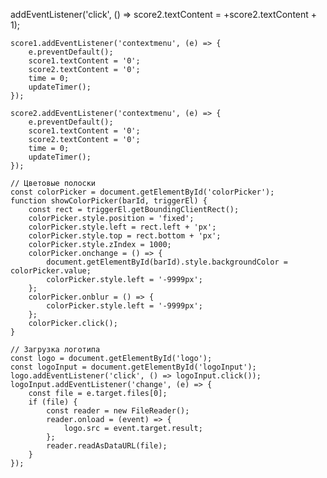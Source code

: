 addEventListener('click', () => score2.textContent = +score2.textContent + 1);

    score1.addEventListener('contextmenu', (e) => {
        e.preventDefault();
        score1.textContent = '0';
        score2.textContent = '0';
        time = 0;
        updateTimer();
    });

    score2.addEventListener('contextmenu', (e) => {
        e.preventDefault();
        score1.textContent = '0';
        score2.textContent = '0';
        time = 0;
        updateTimer();
    });

    // Цветовые полоски
    const colorPicker = document.getElementById('colorPicker');
    function showColorPicker(barId, triggerEl) {
        const rect = triggerEl.getBoundingClientRect();
        colorPicker.style.position = 'fixed';
        colorPicker.style.left = rect.left + 'px';
        colorPicker.style.top = rect.bottom + 'px';
        colorPicker.style.zIndex = 1000;
        colorPicker.onchange = () => {
            document.getElementById(barId).style.backgroundColor = colorPicker.value;
            colorPicker.style.left = '-9999px';
        };
        colorPicker.onblur = () => {
            colorPicker.style.left = '-9999px';
        };
        colorPicker.click();
    }

    // Загрузка логотипа
    const logo = document.getElementById('logo');
    const logoInput = document.getElementById('logoInput');
    logo.addEventListener('click', () => logoInput.click());
    logoInput.addEventListener('change', (e) => {
        const file = e.target.files[0];
        if (file) {
            const reader = new FileReader();
            reader.onload = (event) => {
                logo.src = event.target.result;
            };
            reader.readAsDataURL(file);
        }
    });
</script>

<input type="color" id="colorPicker" style="position:absolute; left:-9999px;">
</body>
</html>
